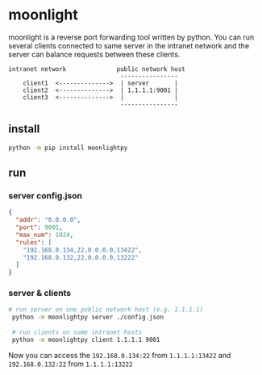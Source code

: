 # moonlight

moonlight is a reverse port forwarding tool written by python. You can run several clients connected to same server in the intranet network and the server can balance requests between these clients.
```
intranet network              public network host
                               ----------------
    client1  <-------------->  | server       |
    client2  <-------------->  | 1.1.1.1:9001 |
    client3  <-------------->  |              |
                               ----------------
```


## install

```bash
python -m pip install moonlightpy
```

## run

### server config.json

```json
{
  "addr": "0.0.0.0",
  "port": 9001,
  "max_num": 1024,
  "rules": [
    "192.168.0.134,22,0.0.0.0,13422",
    "192.168.0.132,22,0.0.0.0,13222"
  ]
}
```

### server & clients

```bash
# run server on one public network host (e.g. 1.1.1.1)
 python -m moonlightpy server ./config.json
 
 # run clients on some intranet hosts 
 python -m moonlightpy client 1.1.1.1 9001
```

Now you can access the `192.168.0.134:22` from `1.1.1.1:13422` and `192.168.0.132:22` from `1.1.1.1:13222`

